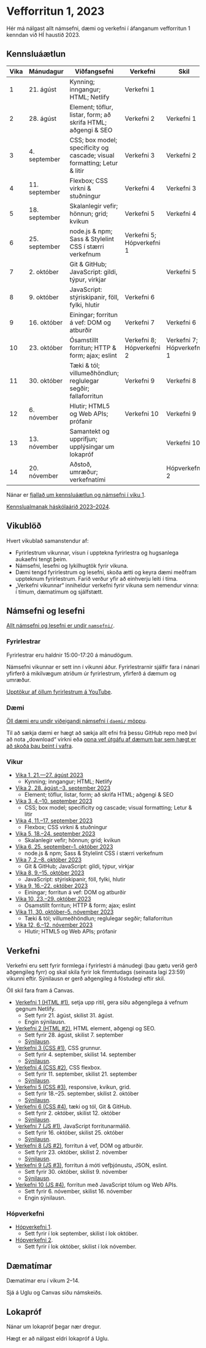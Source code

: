 # Vefforritun 1, 2023

Hér má nálgast allt námsefni, dæmi og verkefni í áfanganum vefforritun 1 kenndan við HÍ haustið 2023.

## Kennsluáætlun

| Vika | Mánudagur     | Viðfangsefni                                                             | Verkefni                  | Skil                      |
| ---- | ------------- | ------------------------------------------------------------------------ | ------------------------- | ------------------------- |
| 1    | 21. ágúst     | Kynning; inngangur; HTML; Netlify                                        | Verkefni 1                |                           |
| 2    | 28. ágúst     | Element; töflur, listar, form; að skrifa HTML; aðgengi & SEO             | Verkefni 2                | Verkefni 1                |
| 3    | 4. september  | CSS; box model; specificity og cascade; visual formatting; Letur & litir | Verkefni 3                | Verkefni 2                |
| 4    | 11. september | Flexbox; CSS virkni & stuðningur                                         | Verkefni 4                | Verkefni 3                |
| 5    | 18. september | Skalanlegir vefir; hönnun; grid; kvikun                                  | Verkefni 5                | Verkefni 4                |
| 6    | 25. september | node.js & npm; Sass & Stylelint CSS í stærri verkefnum                   | Verkefni 5; Hópverkefni 1 |                           |
| 7    | 2. október    | Git & GitHub; JavaScript: gildi, týpur, virkjar                          |                           | Verkefni 5                |
| 8    | 9. október    | JavaScript: stýriskipanir, föll, fylki, hlutir                           | Verkefni 6                |                           |
| 9    | 16. október   | Einingar; forritun á vef: DOM og atburðir                                | Verkefni 7                | Verkefni 6                |
| 10   | 23. október   | Ósamstillt forritun; HTTP & form; ajax; eslint                           | Verkefni 8; Hópverkefni 2 | Verkefni 7; Hópverkefni 1 |
| 11   | 30. október   | Tæki & tól; villumeðhöndlun; reglulegar segðir; fallaforritun            | Verkefni 9                | Verkefni 8                |
| 12   | 6. nóvember   | Hlutir; HTML5 og Web APIs; prófanir                                      | Verkefni 10               | Verkefni 9                |
| 13   | 13. nóvember  | Samantekt og upprifjun; upplýsingar um lokapróf                          |                           | Verkefni 10               |
| 14   | 20. nóvember  | Aðstoð, umræður; verkefnatími                                            |                           | Hópverkefni 2             |

Nánar er [fjallað um kennsluáætlun og námsefni í viku 1](vikur/vika-01.md).

[Kennslualmanak háskólaárið 2023–2024](https://ugla.hi.is/kennsluskra/index.php?tab=skoli&chapter=content&id=49140).

## Vikublöð

Hvert vikublað samanstendur af:

- Fyrirlestrum vikunnar, vísun í upptekna fyrirlestra og hugsanlega aukaefni tengt þeim.
- Námsefni, lesefni og lykilhugtök fyrir vikuna.
- Dæmi tengd fyrirlestrum og lesefni, skoða ætti og keyra dæmi meðfram uppteknum fyrirlestrum. Farið verður yfir að einhverju leiti í tíma.
- „Verkefni vikunnar“ inniheldur verkefni fyrir vikuna sem nemendur vinna: í tímum, dæmatímum og sjálfstætt.

## Námsefni og lesefni

[Allt námsefni og lesefni er undir `namsefni/`](/namsefni).

### Fyrirlestrar

Fyrirlestrar eru haldnir 15:00-17:20 á mánudögum.

Námsefni vikunnar er sett inn í vikunni áður. Fyrirlestrarnir sjálfir fara í nánari yfirferð á mikilvægum atriðum úr fyrirlestrum, yfirferð á dæmum og umræður.

[Upptökur af öllum fyrirlestrum á YouTube](https://www.youtube.com/playlist?list=PLRj-ccg8iozzcbrQgXQpbTVA1OXjUEMO1).

### Dæmi

[Öll dæmi eru undir viðeigandi námsefni í `daemi/` möppu](/namsefni).

Til að sækja dæmi er hægt að sækja allt efni frá þessu GitHub repo með því að nota „download“ virkni eða [opna vef útgáfu af dæmum þar sem hægt er að skoða þau beint í vafra](https://vefforritun.github.io/vef1-2023/daemi/).

### Vikur

- [Vika 1, 21.—27. ágúst 2023](vikur/vika-01.md)
  - Kynning; inngangur; HTML; Netlify
- [Vika 2, 28. ágúst.–3. september 2023](vikur/vika-02.md)
  - Element; töflur, listar, form; að skrifa HTML; aðgengi & SEO
- [Vika 3, 4.–10. september 2023](vikur/vika-03.md)
  - CSS; box model; specificity og cascade; visual formatting; Letur & litir
- [Vika 4, 11.–17. september 2023](vikur/vika-04.md)
  - Flexbox; CSS virkni & stuðningur
- [Vika 5, 18.–24. september 2023](vikur/vika-05.md)
  - Skalanlegir vefir; hönnun; grid; kvikun
- [Vika 6, 25. september–1. október 2023](vikur/vika-06.md)
  - node.js & npm; Sass & Stylelint CSS í stærri verkefnum
- [Vika 7, 2.–8. október 2023](vikur/vika-07.md)
  - Git & GitHub; JavaScript: gildi, týpur, virkjar
- [Vika 8, 9.–15. október 2023](vikur/vika-08.md)
  - JavaScript: stýriskipanir, föll, fylki, hlutir
- [Vika 9, 16.–22. október 2023](vikur/vika-09.md)
  - Einingar; forritun á vef: DOM og atburðir
- [Vika 10, 23.–29. október 2023](vikur/vika-10.md)
  - Ósamstillt forritun; HTTP & form; ajax; eslint
- [Vika 11, 30. október–5. nóvember 2023](vikur/vika-11.md)
  - Tæki & tól; villumeðhöndlun; reglulegar segðir; fallaforritun
- [Vika 12, 6.–12. nóvember 2023](vikur/vika-12.md)
  - Hlutir; HTML5 og Web APIs; prófanir

## Verkefni

Verkefni eru sett fyrir formlega í fyrirlestri á mánudegi (þau gætu verið gerð aðgengileg fyrr) og skal skila fyrir lok fimmtudags (seinasta lagi 23:59) vikunni eftir. Sýnilausn er gerð aðgengileg á föstudegi eftir skil.

Öll skil fara fram á Canvas.

- [Verkefni 1 (HTML #1)](https://github.com/vefforritun/vef1-2023-v1), setja upp ritil, gera síðu aðgengilega á vefnum gegnum Netlify.
  - Sett fyrir 21. ágúst, skilist 31. ágúst.
  - Engin sýnilausn.
- [Verkefni 2 (HTML #2)](https://github.com/vefforritun/vef1-2023-v2), HTML element, aðgengi og SEO.
  - Sett fyrir 28. ágúst, skilist 7. september
  - [Sýnilausn](https://github.com/vefforritun/vef1-2023-v2-synilausn).
- [Verkefni 3 (CSS #1)](https://github.com/vefforritun/vef1-2023-v3), CSS grunnur.
  - Sett fyrir 4. september, skilist 14. september
  - [Sýnilausn](https://github.com/vefforritun/vef1-2023-v3-synilausn).
- [Verkefni 4 (CSS #2)](https://github.com/vefforritun/vef1-2023-v4), CSS flexbox.
  - Sett fyrir 11. september, skilist 21. september
  - [Sýnilausn](https://github.com/vefforritun/vef1-2023-v4-synilausn).
- [Verkefni 5 (CSS #3)](https://github.com/vefforritun/vef1-2023-v5), responsive, kvikun, grid.
  - Sett fyrir 18.–25. september, skilist 2. október
  - [Sýnilausn](https://github.com/vefforritun/vef1-2023-v5-synilausn).
- [Verkefni 6 (CSS #4)](https://github.com/vefforritun/vef1-2023-v6), tæki og tól, Git & GitHub.
  - Sett fyrir 2. október, skilist 12. október
  - [Sýnilausn](https://github.com/vefforritun/vef1-2023-v6-synilausn).
- [Verkefni 7 (JS #1)](https://github.com/vefforritun/vef1-2023-v7), JavaScript forritunarmálið.
  - Sett fyrir 16. október, skilist 25. október
  - [Sýnilausn](https://github.com/vefforritun/vef1-2023-v7-synilausn).
- [Verkefni 8 (JS #2)](https://github.com/vefforritun/vef1-2023-v8), forritun á vef, DOM og atburðir.
  - Sett fyrir 23. október, skilist 2. nóvember
  - [Sýnilausn](https://github.com/vefforritun/vef1-2023-v8-synilausn).
- [Verkefni 9 (JS #3)](https://github.com/vefforritun/vef1-2023-v9), forritun á móti vefþjónustu, JSON, eslint.
  - Sett fyrir 30. október, skilist 9. nóvember
  - [Sýnilausn](https://github.com/vefforritun/vef1-2023-v9-synilausn).
- [Verkefni 10 (JS #4)](https://github.com/vefforritun/vef1-2023-v10), forritun með JavaScript tólum og Web APIs.
  - Sett fyrir 6. nóvember, skilist 16. nóvember
  - Engin sýnilausn.

### Hópverkefni

- [Hópverkefni 1](https://github.com/vefforritun/vef1-2023-h1).
  - Sett fyrir í lok september, skilist í lok október.
- [Hópverkefni 2](https://github.com/vefforritun/vef1-2023-h2).
  - Sett fyrir í lok október, skilist í lok nóvember.

## Dæmatímar

Dæmatímar eru í vikum 2–14.

Sjá á Uglu og Canvas síðu námskeiðs.

## Lokapróf

Nánar um lokapróf þegar nær dregur.

Hægt er að nálgast eldri lokapróf á Uglu.
